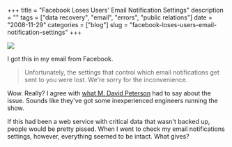 +++
title = "Facebook Loses Users' Email Notification Settings"
description = ""
tags = ["data recovery", "email", "errors", "public relations"]
date = "2008-11-29"
categories = ["blog"]
slug = "facebook-loses-users-email-notification-settings"
+++



  <div class="notebook-screenshot"><img src="http://media.konigi.com/notebook/facebook-email-settings.jpg" class="notebook-image" /></div><p>I got this in my email from Facebook. </p>
<blockquote><p>Unfortunately, the settings that control which email notifications get sent to you were lost. We're sorry for the inconvenience.</p></blockquote>
<p>Wow. Really? I agree with <a href="http://broadcast.oreilly.com/2008/11/dear-facebook-you-lost-my-what.html">what M. David Peterson</a> had to say about the issue. Sounds like they've got some inexperienced engineers running the show. </p>
<p>If this had been a web service with critical data that wasn't backed up, people would be pretty pissed. When I went to check my email notifications settings, however, everything seemed to be intact. What gives?</p>
    
  

